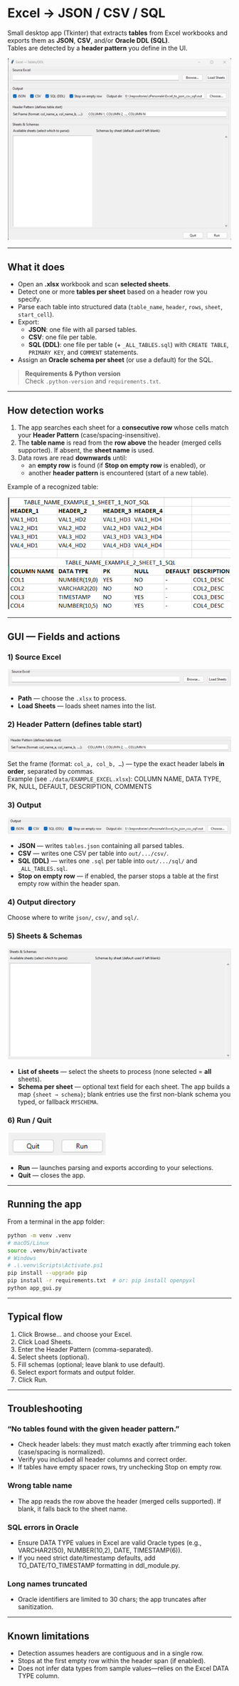# Excel → JSON / CSV / SQL

Small desktop app (Tkinter) that extracts **tables** from Excel workbooks and exports them as **JSON**, **CSV**, and/or **Oracle DDL (SQL)**.  
Tables are detected by a **header pattern** you define in the UI.

![App overview](documentation/screenshots/full_app.png)

---

## What it does

- Open an **.xlsx** workbook and scan **selected sheets**.
- Detect one or more **tables per sheet** based on a header row you specify.
- Parse each table into structured data (`table_name`, `header`, `rows`, `sheet`, `start_cell`).
- Export:
  - **JSON**: one file with all parsed tables.
  - **CSV**: one file per table.
  - **SQL (DDL)**: one file per table (+ `_ALL_TABLES.sql`) with `CREATE TABLE`, `PRIMARY KEY`, and `COMMENT` statements.
- Assign an **Oracle schema per sheet** (or use a default) for the SQL.

> **Requirements & Python version**  
> Check `.python-version` and `requirements.txt`.

---

## How detection works

1. The app searches each sheet for a **consecutive row** whose cells match your **Header Pattern** (case/spacing-insensitive).
2. The **table name** is read from the **row above** the header (merged cells supported). If absent, the **sheet name** is used.
3. Data rows are read **downwards** until:
   - an **empty row** is found (if **Stop on empty row** is enabled), or
   - another **header pattern** is encountered (start of a new table).

Example of a recognized table:

![Table example](documentation/screenshots/tables_example.png)

---

## GUI — Fields and actions

### 1) Source Excel
![Source Excel](documentation/screenshots/source_excel.png)

- **Path** — choose the `.xlsx` to process.  
- **Load Sheets** — loads sheet names into the list.

### 2) Header Pattern (defines table start)
![Header Pattern](documentation/screenshots/header_pattern.png)

Set the frame (format: `col_a, col_b, …`) — type the exact header labels **in order**, separated by commas.  
Example (see `./data/EXAMPLE_EXCEL.xlsx`): COLUMN NAME, DATA TYPE, PK, NULL, DEFAULT, DESCRIPTION, COMMENTS


### 3) Output
![Output options](documentation/screenshots/output.png)

- **JSON** — writes `tables.json` containing all parsed tables.  
- **CSV** — writes one CSV per table into `out/.../csv/`.  
- **SQL (DDL)** — writes one `.sql` per table into `out/.../sql/` and `_ALL_TABLES.sql`.  
- **Stop on empty row** — if enabled, the parser stops a table at the first empty row within the header span.

### 4) Output directory
Choose where to write `json/`, `csv/`, and `sql/`.

### 5) Sheets & Schemas
![Sheets & Schemas](documentation/screenshots/sheets&schemas.png)

- **List of sheets** — select the sheets to process (none selected = **all** sheets).  
- **Schema per sheet** — optional text field for each sheet. The app builds a map `{sheet → schema}`; blank entries use the first non-blank schema you typed, or fallback `MYSCHEMA`.

### 6) Run / Quit
![Run & Quit](documentation/screenshots/quit&run.png)

- **Run** — launches parsing and exports according to your selections.  
- **Quit** — closes the app.

---

## Running the app

From a terminal in the app folder:

```bash
python -m venv .venv
# macOS/Linux
source .venv/bin/activate
# Windows
# .\.venv\Scripts\Activate.ps1
pip install --upgrade pip
pip install -r requirements.txt  # or: pip install openpyxl
python app_gui.py
```

---

## Typical flow

1) Click Browse… and choose your Excel.
2) Click Load Sheets.
3) Enter the Header Pattern (comma-separated).
4) Select sheets (optional).
5) Fill schemas (optional; leave blank to use default).
6) Select export formats and output folder.
7) Click Run.

---

## Troubleshooting

### “No tables found with the given header pattern.”
- Check header labels: they must match exactly after trimming each token (case/spacing is normalized).
- Verify you included all header columns and correct order.
- If tables have empty spacer rows, try unchecking Stop on empty row.

### Wrong table name
- The app reads the row above the header (merged cells supported). If blank, it falls back to the sheet name.

### SQL errors in Oracle
- Ensure DATA TYPE values in Excel are valid Oracle types (e.g., VARCHAR2(50), NUMBER(10,2), DATE, TIMESTAMP(6)).
- If you need strict date/timestamp defaults, add TO_DATE/TO_TIMESTAMP formatting in ddl_module.py.

### Long names truncated
- Oracle identifiers are limited to 30 chars; the app truncates after sanitization.

---

## Known limitations

- Detection assumes headers are contiguous and in a single row.
- Stops at the first empty row within the header span (if enabled).
- Does not infer data types from sample values—relies on the Excel DATA TYPE column.